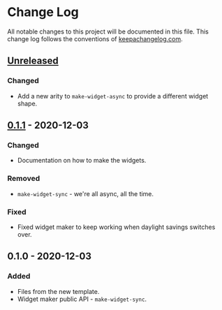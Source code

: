 # Change Log
All notable changes to this project will be documented in this file. This change log follows the conventions of [keepachangelog.com](http://keepachangelog.com/).

## [Unreleased]
### Changed
- Add a new arity to `make-widget-async` to provide a different widget shape.

## [0.1.1] - 2020-12-03
### Changed
- Documentation on how to make the widgets.

### Removed
- `make-widget-sync` - we're all async, all the time.

### Fixed
- Fixed widget maker to keep working when daylight savings switches over.

## 0.1.0 - 2020-12-03
### Added
- Files from the new template.
- Widget maker public API - `make-widget-sync`.

[Unreleased]: https://github.com/your-name/aoc3/compare/0.1.1...HEAD
[0.1.1]: https://github.com/your-name/aoc3/compare/0.1.0...0.1.1
